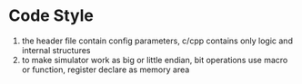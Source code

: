 # Code Style

1. the header file contain config parameters, c/cpp contains only logic and internal structures
2. to make simulator work as big or little endian, bit operations use macro or function, register declare as memory area
